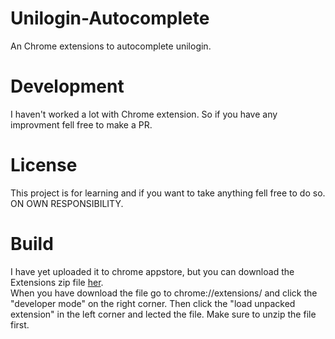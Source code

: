 # Unilogin-Autocomplete
An Chrome extensions to autocomplete unilogin.

<h1>Development</h1>
<span>I haven't worked a lot with Chrome extension. So if you have any improvment fell free to make a PR.</span>

<h1>License</h1>
This project is for learning and if you want to take anything fell free to do so. ON OWN RESPONSIBILITY.

<h1>Build</h1>

<span>
  I have yet uploaded it to chrome appstore, but you can download the Extensions zip file 
  <a href="https://github.com/Theo3010/Unilogin-Autocomplete/files/7594953/Extensions.zip" target="_blank">her</a>.
  <br>
  When you have download the file go to chrome://extensions/ and click the "developer mode" on the right corner. 
  Then click the "load unpacked extension" in the left corner and lected the file. Make sure to unzip the file first.
</span>
